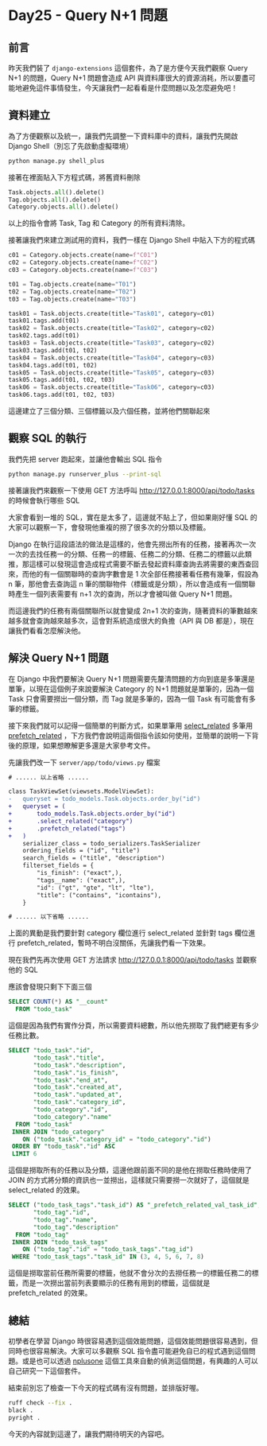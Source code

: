 # Day25 - Query N+1 問題

## 前言

昨天我們裝了 `django-extensions` 這個套件，為了是方便今天我們觀察 Query N+1 的問題，Query N+1 問題會造成 API 與資料庫很大的資源消耗，所以要盡可能地避免這件事情發生，今天讓我們一起看看是什麼問題以及怎麼避免吧！

## 資料建立

為了方便觀察以及統一，讓我們先調整一下資料庫中的資料，讓我們先開啟 Django Shell（別忘了先啟動虛擬環境）

```bash
python manage.py shell_plus
```

接著在裡面貼入下方程式碼，將舊資料刪除

```python
Task.objects.all().delete()
Tag.objects.all().delete()
Category.objects.all().delete()
```

以上的指令會將 Task, Tag 和 Category 的所有資料清除。

接著讓我們來建立測試用的資料，我們一樣在 Django Shell 中貼入下方的程式碼

```python
c01 = Category.objects.create(name=f"C01")
c02 = Category.objects.create(name=f"C02")
c03 = Category.objects.create(name=f"C03")

t01 = Tag.objects.create(name="T01")
t02 = Tag.objects.create(name="T02")
t03 = Tag.objects.create(name="T03")

task01 = Task.objects.create(title="Task01", category=c01)
task01.tags.add(t01)
task02 = Task.objects.create(title="Task02", category=c02)
task02.tags.add(t01)
task03 = Task.objects.create(title="Task03", category=c02)
task03.tags.add(t01, t02)
task04 = Task.objects.create(title="Task04", category=c03)
task04.tags.add(t01, t02)
task05 = Task.objects.create(title="Task05", category=c03)
task05.tags.add(t01, t02, t03)
task06 = Task.objects.create(title="Task06", category=c03)
task06.tags.add(t01, t02, t03)
```

這邊建立了三個分類、三個標籤以及六個任務，並將他們關聯起來

## 觀察 SQL 的執行

我們先把 server 跑起來，並讓他會輸出 SQL 指令

```bash
python manage.py runserver_plus --print-sql
```

接著讓我們來觀察一下使用 GET 方法呼叫 <http://127.0.0.1:8000/api/todo/tasks> 的時候會執行哪些 SQL

大家會看到一堆的 SQL，實在是太多了，這邊就不貼上了，但如果剛好懂 SQL 的大家可以觀察一下，會發現他重複的撈了很多次的分類以及標籤。

Django 在執行這段語法的做法是這樣的，他會先撈出所有的任務，接著再次一次一次的去找任務一的分類、任務一的標籤、任務二的分類、任務二的標籤以此類推，那這樣可以發現這會造成程式需要不斷去發起資料庫查詢去將需要的東西查回來，而他的有一個關聯時的查詢字數會是 1 次全部任務接著看任務有幾筆，假設為 n 筆，那他會去查詢這 n 筆的關聯物件（標籤或是分類），所以會造成有一個關聯時產生一個列表需要有 n+1 次的查詢，所以才會被叫做 Query N+1 問題。

而這邊我們的任務有兩個關聯所以就會變成 2n+1 次的查詢，隨著資料的筆數越來越多就會查詢越來越多次，這會對系統造成很大的負擔（API 與 DB 都是），現在讓我們看看怎麼解決他。

## 解決 Query N+1 問題

在 Django 中我們要解決 Query N+1 問題需要先釐清問題的方向到底是多筆還是單筆，以現在這個例子來說要解決 Category 的 N+1 問題就是單筆的，因為一個 Task 只會需要撈出一個分類，而 Tag 就是多筆的，因為一個 Task 有可能會有多筆的標籤。

接下來我們就可以記得一個簡單的判斷方式，如果單筆用 [select_related](https://docs.djangoproject.com/en/4.2/ref/models/querysets/#select-related) 多筆用 [prefetch_related](https://docs.djangoproject.com/en/4.2/ref/models/querysets/#prefetch-related) ，下方我們會說明這兩個指令該如何使用，並簡單的說明一下背後的原理，如果想瞭解更多還是大家參考文件。

先讓我們改一下 `server/app/todo/views.py` 檔案

```diff
# ...... 以上省略 ......

class TaskViewSet(viewsets.ModelViewSet):
-   queryset = todo_models.Task.objects.order_by("id")
+   queryset = (
+       todo_models.Task.objects.order_by("id")
+       .select_related("category")
+       .prefetch_related("tags")
+   )
    serializer_class = todo_serializers.TaskSerializer
    ordering_fields = ("id", "title")
    search_fields = ("title", "description")
    filterset_fields = {
        "is_finish": ("exact",),
        "tags__name": ("exact",),
        "id": ("gt", "gte", "lt", "lte"),
        "title": ("contains", "icontains"),
    }

# ...... 以下省略 ......
```

上面的異動是我們要針對 category 欄位進行 select_related 並針對 tags 欄位進行 prefetch_related，暫時不明白沒關係，先讓我們看一下效果。

現在我們先再次使用 GET 方法請求 <http://127.0.0.1:8000/api/todo/tasks> 並觀察他的 SQL

應該會發現只剩下下面三個

```sql
SELECT COUNT(*) AS "__count"
  FROM "todo_task"
```

這個是因為我們有實作分頁，所以需要資料總數，所以他先撈取了我們總更有多少任務比數。

```sql
SELECT "todo_task"."id",
       "todo_task"."title",
       "todo_task"."description",
       "todo_task"."is_finish",
       "todo_task"."end_at",
       "todo_task"."created_at",
       "todo_task"."updated_at",
       "todo_task"."category_id",
       "todo_category"."id",
       "todo_category"."name"
  FROM "todo_task"
 INNER JOIN "todo_category"
    ON ("todo_task"."category_id" = "todo_category"."id")
 ORDER BY "todo_task"."id" ASC
 LIMIT 6
```

這個是撈取所有的任務以及分類，這邊他跟前面不同的是他在撈取任務時使用了 JOIN 的方式將分類的資訊也一並撈出，這樣就只需要撈一次就好了，這個就是 select_related 的效果。

```sql
SELECT ("todo_task_tags"."task_id") AS "_prefetch_related_val_task_id",
       "todo_tag"."id",
       "todo_tag"."name",
       "todo_tag"."description"
  FROM "todo_tag"
 INNER JOIN "todo_task_tags"
    ON ("todo_tag"."id" = "todo_task_tags"."tag_id")
 WHERE "todo_task_tags"."task_id" IN (3, 4, 5, 6, 7, 8)
```

這個是撈取當前任務所需要的標籤，他就不會分次的去撈任務一的標籤任務二的標籤，而是一次撈出當前列表要顯示的任務有用到的標籤，這個就是 prefetch_related 的效果。

## 總結

初學者在學習 Django 時很容易遇到這個效能問題，這個效能問題很容易遇到，但同時也很容易解決。大家可以多觀察 SQL 指令盡可能避免自已的程式遇到這個問題。或是也可以透過 [nplusone](https://github.com/jmcarp/nplusone) 這個工具來自動的偵測這個問題，有興趣的人可以自己研究一下這個套件。

結束前別忘了檢查一下今天的程式碼有沒有問題，並排版好喔。

```bash
ruff check --fix .
black .
pyright .
```

今天的內容就到這邊了，讓我們期待明天的內容吧。

